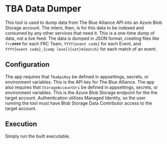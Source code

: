 # TBA Data Dumper

This tool is used to dump data from The Blue Alliance API into an Azure Blob Storage account. The intent, then, is for this data to be indexed and consumed by any other services that need it. This is a one-time dump of data, not a live feed. The data is dumped in JSON format, creating files like `frc####` for each FRC Team, `YYYY{event code}` for each Event, and `YYYY{event code}_{comp level}{set}m{match}` for each match of an event.

## Configuration

The app requires that `TbaApiKey` be defined in appsettings, secrets, or environment variables. This is the API key for The Blue Alliance. The app also requires that `StorageAccountUri` be defined in appsettings, secrets, or environment variables. This is the Azure Blob Storage endpoint for the the target account. Authentication utilizes Managed Identity, so the user running the tool must have Blob Storage Data Contributor access to the target account.

## Execution

Simply run the built executable.
